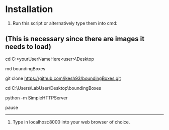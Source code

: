 # Installation
1. Run this script or alternatively type them into cmd:


(This is necessary since there are images it needs to load)
---
cd C:\<yourUserNameHere\<user>\Desktop


md boundingBoxes


git clone https://github.com/jkesh93/boundingBoxes.git 


cd C:\Users\LabUser\Desktop\boundingBoxes


python -m SimpleHTTPServer


pause


---

1. Type in localhost:8000 into your web browser of choice.